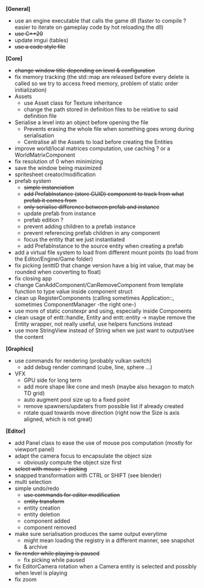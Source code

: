 
**[General]**
- use an engine executable that calls the game dll (faster to compile ? easier to iterate on gameplay code by hot reloading the dll)
- ~~use C++20~~
- update imgui (tables)
- ~~use a code style file~~


**[Core]**

- ~~change window title depending on level & configuration~~
- fix memory tracking (the std::map are released before every delete is called so we try to access freed memory, problem of static order initialization)
- Assets
	- use Asset class for Texture inheritance
	- change the path stored in definition files to be relative to said definition file
- Serialise a level into an object before opening the file
	- Prevents erasing the whole file when something goes wrong during serialisation 
	- Centralise all the Assets to load before creating the Entities
- improve world/local matrices computation, use caching ? or a WorldMatrixComponent
- fix resolution of 0 when minimizing
- save the window being maximized
- spritesheet creator/modification
- prefab system
	- ~~simple instanciation~~
	- ~~add PrefabInstance (store GUID) component to track from what prefab it comes from~~
	- ~~only serialise difference between prefab and instance~~
	- update prefab from instance
	- prefab edition ?
	- prevent adding children to a prefab instance
	- prevent referencing prefab children in any component
	- focus the entity that we just instantiated
	- add PrefabInstance to the source entity when creating a prefab
- add a virtual file system to load from different mount points (to load from the Editor/Engine/Game folder)
- fix picking (enttID that change version have a big int value, that may be rounded when converting to float)
- fix closing app
- change CanAddComponent/CanRemoveComponent from template function to type value inside component struct
- clean up RegisterComponents (calling sometimes Application::, sometimes ComponentManager -the right one-)
- use more of static constexpr and using, especially inside Components
- clean usage of entt::handle, Entity and entt::entity -> maybe remove the Entity wrapper, not really useful, use helpers functions instead
- use more StringView instead of String when we just want to output/see the content

**[Graphics]**
- use commands for rendering (probably vulkan switch)
	- add debug render command (cube, line, sphere ...)
- VFX
	- GPU side for long term
	- add more shape like cone and mesh (maybe also hexagon to match TD grid)
	- auto augment pool size up to a fixed point
	- remove spawners/updaters from possible list if already created
	- rotate quad towards move direction (right now the Size is axis aligned, which is not great)

**[Editor]**

- add Panel class to ease the use of mouse pos computation (mostly for viewport panel)
- adapt the camera focus to encapsulate the object size
	- obviously compute the object size first
- ~~select with mouse -> picking~~
- snapped transformation with CTRL or SHIFT (see blender)
- multi selection
- simple undo/redo
	- ~~use commands for editor modification~~
	- ~~entity transform~~
	- entity creation
	- entity deletion
	- component added
	- component removed
- make sure serialisation produces the same output everytime
	- might mean loading the registry in a different manner, see snapshot & archive
- ~~fix render while playing is paused~~
	- fix picking while paused
- fix EditorCamera rotation when a Camera entity is selected and possibly when level is playing
- fix zoom